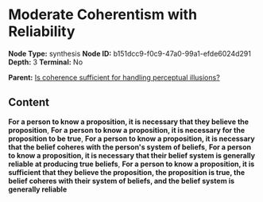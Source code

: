 # Moderate Coherentism with Reliability

**Node Type:** synthesis
**Node ID:** b151dcc9-f0c9-47a0-99a1-efde6024d291
**Depth:** 3
**Terminal:** No

**Parent:** [Is coherence sufficient for handling perceptual illusions?](is-coherence-sufficient-for-handling-perceptual-illusions.md)

## Content

**For a person to know a proposition, it is necessary that they believe the proposition**, **For a person to know a proposition, it is necessary for the proposition to be true**, **For a person to know a proposition, it is necessary that the belief coheres with the person's system of beliefs**, **For a person to know a proposition, it is necessary that their belief system is generally reliable at producing true beliefs**, **For a person to know a proposition, it is sufficient that they believe the proposition, the proposition is true, the belief coheres with their system of beliefs, and the belief system is generally reliable**
